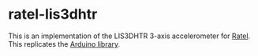# ratel-lis3dhtr
This is an implementation of the LIS3DHTR 3-axis accelerometer for [Ratel](https://ratel.peterme.net). This replicates the [Arduino library](https://github.com/Seeed-Studio/Seeed_Arduino_LIS3DHTR).
